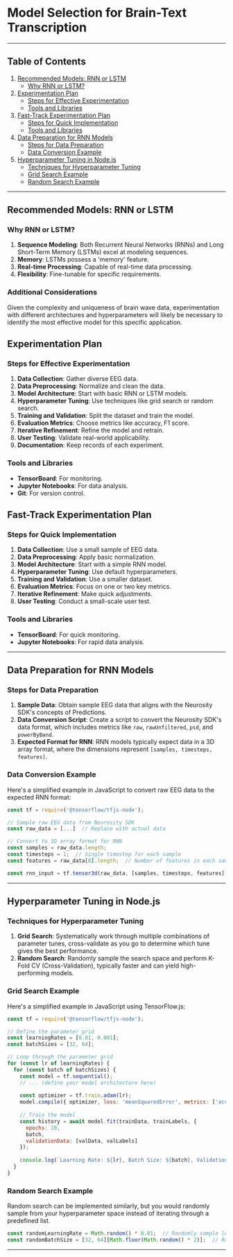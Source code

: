 # Model Selection for Brain-Text Transcription

---

## Table of Contents

1. [Recommended Models: RNN or LSTM](#recommended-models-rnn-or-lstm)
   - [Why RNN or LSTM?](#why-rnn-or-lstm)
2. [Experimentation Plan](#experimentation-plan)
   - [Steps for Effective Experimentation](#steps-for-effective-experimentation)
   - [Tools and Libraries](#tools-and-libraries)
3. [Fast-Track Experimentation Plan](#fast-track-experimentation-plan)
   - [Steps for Quick Implementation](#steps-for-quick-implementation)
   - [Tools and Libraries](#tools-and-libraries-1)
4. [Data Preparation for RNN Models](#data-preparation-for-rnn-models)
   - [Steps for Data Preparation](#steps-for-data-preparation)
   - [Data Conversion Example](#data-conversion-example)
5. [Hyperparameter Tuning in Node.js](#hyperparameter-tuning-in-nodejs)
   - [Techniques for Hyperparameter Tuning](#techniques-for-hyperparameter-tuning)
   - [Grid Search Example](#grid-search-example)
   - [Random Search Example](#random-search-example)

---

## Recommended Models: RNN or LSTM

### Why RNN or LSTM?

1. **Sequence Modeling**: Both Recurrent Neural Networks (RNNs) and Long Short-Term Memory (LSTMs) excel at modeling sequences.
2. **Memory**: LSTMs possess a 'memory' feature.
3. **Real-time Processing**: Capable of real-time data processing.
4. **Flexibility**: Fine-tunable for specific requirements.

### Additional Considerations

Given the complexity and uniqueness of brain wave data, experimentation with different architectures and hyperparameters will likely be necessary to identify the most effective model for this specific application.

## Experimentation Plan

### Steps for Effective Experimentation

1. **Data Collection**: Gather diverse EEG data.
2. **Data Preprocessing**: Normalize and clean the data.
3. **Model Architecture**: Start with basic RNN or LSTM models.
4. **Hyperparameter Tuning**: Use techniques like grid search or random search.
5. **Training and Validation**: Split the dataset and train the model.
6. **Evaluation Metrics**: Choose metrics like accuracy, F1 score.
7. **Iterative Refinement**: Refine the model and retrain.
8. **User Testing**: Validate real-world applicability.
9. **Documentation**: Keep records of each experiment.

### Tools and Libraries

- **TensorBoard**: For monitoring.
- **Jupyter Notebooks**: For data analysis.
- **Git**: For version control.

## Fast-Track Experimentation Plan

### Steps for Quick Implementation

1. **Data Collection**: Use a small sample of EEG data.
2. **Data Preprocessing**: Apply basic normalization.
3. **Model Architecture**: Start with a simple RNN model.
4. **Hyperparameter Tuning**: Use default hyperparameters.
5. **Training and Validation**: Use a smaller dataset.
6. **Evaluation Metrics**: Focus on one or two key metrics.
7. **Iterative Refinement**: Make quick adjustments.
8. **User Testing**: Conduct a small-scale user test.

### Tools and Libraries

- **TensorBoard**: For quick monitoring.
- **Jupyter Notebooks**: For rapid data analysis.
  
---

## Data Preparation for RNN Models

### Steps for Data Preparation

1. **Sample Data**: Obtain sample EEG data that aligns with the Neurosity SDK's concepts of Predictions.
2. **Data Conversion Script**: Create a script to convert the Neurosity SDK's data format, which includes metrics like `raw`, `rawUnfiltered`, `psd`, and `powerByBand`.
3. **Expected Format for RNN**: RNN models typically expect data in a 3D array format, where the dimensions represent `[samples, timesteps, features]`.

### Data Conversion Example

Here's a simplified example in JavaScript to convert raw EEG data to the expected RNN format:

```javascript
const tf = require('@tensorflow/tfjs-node');

// Sample raw EEG data from Neurosity SDK
const raw_data = [...]  // Replace with actual data

// Convert to 3D array format for RNN
const samples = raw_data.length;
const timesteps = 1;  // Single timestep for each sample
const features = raw_data[0].length;  // Number of features in each sample

const rnn_input = tf.tensor3d(raw_data, [samples, timesteps, features]);
```
---

## Hyperparameter Tuning in Node.js

### Techniques for Hyperparameter Tuning

1. **Grid Search**: Systematically work through multiple combinations of parameter tunes, cross-validate as you go to determine which tune gives the best performance.
2. **Random Search**: Randomly sample the search space and perform K-Fold CV (Cross-Validation), typically faster and can yield high-performing models.

### Grid Search Example

Here's a simplified example in JavaScript using TensorFlow.js:

```javascript
const tf = require('@tensorflow/tfjs-node');

// Define the parameter grid
const learningRates = [0.01, 0.001];
const batchSizes = [32, 64];

// Loop through the parameter grid
for (const lr of learningRates) {
  for (const batch of batchSizes) {
    const model = tf.sequential();
    // ... (define your model architecture here)
    
    const optimizer = tf.train.adam(lr);
    model.compile({ optimizer, loss: 'meanSquaredError', metrics: ['accuracy'] });
    
    // Train the model
    const history = await model.fit(trainData, trainLabels, {
      epochs: 10,
      batch,
      validationData: [valData, valLabels]
    });
    
    console.log(`Learning Rate: ${lr}, Batch Size: ${batch}, Validation Accuracy: ${history.history.val_acc}`);
  }
}
```

### Random Search Example

Random search can be implemented similarly, but you would randomly sample from your hyperparameter space instead of iterating through a predefined list.

```javascript
const randomLearningRate = Math.random() * 0.01;  // Randomly sample learning rate
const randomBatchSize = [32, 64][Math.floor(Math.random() * 2)];  // Randomly sample batch size
```

---
